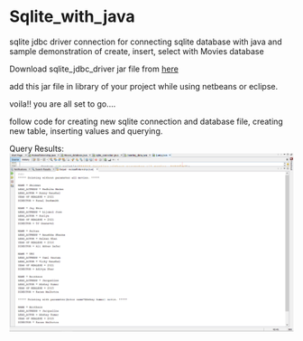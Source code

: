 # Sqlite_with_java
sqlite jdbc driver connection for connecting sqlite database with java and sample demonstration of create, insert, select with Movies database

Download sqlite_jdbc_driver jar file from [here](https://mvnrepository.com/artifact/org.xerial/sqlite-jdbc/3.36.0.3)

add this jar file in library of your project while using netbeans or eclipse.

voila!! you are all set to go....

follow code for creating new sqlite connection and database file, creating new table, inserting values and querying.

Query Results:
![](https://github.com/Divam-bot/Sqlite_with_java/blob/main/query_result.png)
